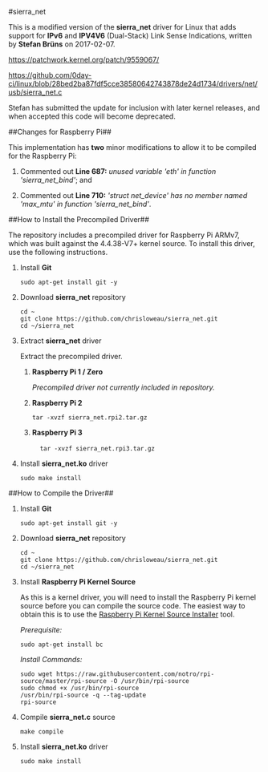 #sierra_net

This is a modified version of the **sierra_net** driver for Linux that adds support for **IPv6** and **IPV4V6** (Dual-Stack) Link Sense Indications, written by **Stefan Brüns** on 2017-02-07.

https://patchwork.kernel.org/patch/9559067/

https://github.com/0day-ci/linux/blob/28bed2ba87fdf5cce38580642743878de24d1734/drivers/net/usb/sierra_net.c

Stefan has submitted the update for inclusion with later kernel releases, and when accepted this code will become deprecated.

##Changes for Raspberry Pi##

This implementation has **two** minor modifications to allow it to be compiled for the Raspberry Pi:

1. Commented out **Line 687:** _unused variable 'eth' in function 'sierra_net_bind'_; and

2. Commented out **Line 710:** _'struct net_device' has no member named 'max_mtu' in function 'sierra_net_bind'_.


##How to Install the Precompiled Driver##

The repository includes a precompiled driver for Raspberry Pi ARMv7, which was built against the 4.4.38-V7+ kernel source. To install this driver, use the following instructions.

1. Install **Git**

   ```
   sudo apt-get install git -y
   ```
      
2. Download **sierra_net** repository

   ```
   cd ~
   git clone https://github.com/chrisloweau/sierra_net.git
   cd ~/sierra_net
   ```

3. Extract **sierra_net** driver

   Extract the precompiled driver.

   1. **Raspberry Pi 1 / Zero**

      _Precompiled driver not currently included in repository._

   2. **Raspberry Pi 2**

      ```
      tar -xvzf sierra_net.rpi2.tar.gz
      ```

   2. **Raspberry Pi 3**

      ```
      tar -xvzf sierra_net.rpi3.tar.gz
      ```

4. Install **sierra_net.ko** driver

   ```
   sudo make install
   ```
 
##How to Compile the Driver##

1. Install **Git**

   ```
   sudo apt-get install git -y
   ```

2. Download **sierra_net** repository

   ```
   cd ~
   git clone https://github.com/chrisloweau/sierra_net.git
   cd ~/sierra_net
   ```

3. Install **Raspberry Pi Kernel Source**

   As this is a kernel driver, you will need to install the Raspberry Pi kernel
   source before you can compile the source code. The easiest way to obtain this
   is to use the [Raspberry Pi Kernel Source Installer](https://github.com/notro/rpi-source) tool.

   _Prerequisite:_
      
   ```
   sudo apt-get install bc
   ```
      
   _Install Commands:_
      
   ```
   sudo wget https://raw.githubusercontent.com/notro/rpi-source/master/rpi-source -O /usr/bin/rpi-source
   sudo chmod +x /usr/bin/rpi-source
   /usr/bin/rpi-source -q --tag-update
   rpi-source
   ```

4. Compile **sierra_net.c** source

   ```
   make compile
   ```

5. Install **sierra_net.ko** driver

   ```
   sudo make install
   ```
